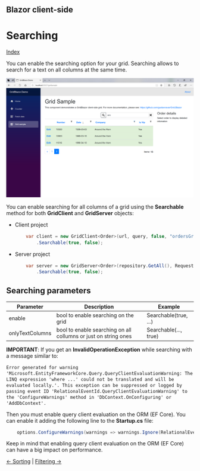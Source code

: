 ## Blazor client-side

# Searching

[Index](Documentation.md)

You can enable the searching option for your grid. Searching allows to search for a text on all columns at the same time.

![](../images/Searching.png)

You can enable searching for all columns of a grid using the **Searchable** method for both **GridClient** and **GridServer** objects:

* Client project
    ```c#
        var client = new GridClient<Order>(url, query, false, "ordersGrid", Columns, locale)
            .Searchable(true, false);
    ```

* Server project
    ```c#
        var server = new GridServer<Order>(repository.GetAll(), Request.Query, true, "ordersGrid", columns, 10)
            .Searchable(true, false);
    ```

## Searching parameters

Parameter | Description | Example
--------- | ----------- | -------
enable | bool to enable searching on the grid | Searchable(true, ...)
onlyTextColumns | bool to enable searching on all collumns or just on string ones | Searchable(..., true)


**IMPORTANT**: If you get an **InvalidOperationException** while searching with a message similar to:
```text
Error generated for warning 'Microsoft.EntityFrameworkCore.Query.QueryClientEvaluationWarning: The LINQ expression 'where ...' could not be translated and will be evaluated locally.'. This exception can be suppressed or logged by passing event ID 'RelationalEventId.QueryClientEvaluationWarning' to the 'ConfigureWarnings' method in 'DbContext.OnConfiguring' or 'AddDbContext'.
``` 
Then you must enable query client evaluation on the ORM (EF Core). You can enable it adding the following line to the **Startup.cs** file:
```c#
    options.ConfigureWarnings(warnings => warnings.Ignore(RelationalEventId.QueryClientEvaluationWarning)); 
```
Keep in mind that enabling query client evaluation on the ORM (EF Core) can have a big impact on performance.

[<- Sorting](Sorting.md) | [Filtering ->](Filtering.md)